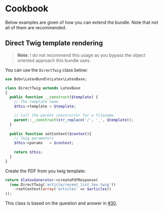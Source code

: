 # Cookbook

Below examples are given of how you can extend the bundle. Note that not all of them are recommended.

## Direct Twig template rendering

> **Note**: I do not recommend this usage as you bypass the object oriented approach this bundle uses.

You can use the `DirectTwig` class below:
```php
use Bobv\LatexBundle\Latex\LatexBase;

class DirectTwig extends LatexBase
{
  public function __construct($template) {
    // The template name
    $this->template = $template;

    // Call the parent constructor for a filename
    parent::__construct(str_replace('/', '_', $template));
  }
  
  public function setContext($context){
    // Twig parameters
    $this->params   = $context;
    
    return $this;
  }
}
```

Create the PDF from you twig template:
```php
return $latexGenerator->createPdfResponse(
  (new DirectTwig('article/recent_list.tex.twig'))
    ->setContext(array('articles' => $articles))
));
```

This class is based on the question and answer in [#30](https://github.com/bobvandevijver/latex-bundle/issues/30).
